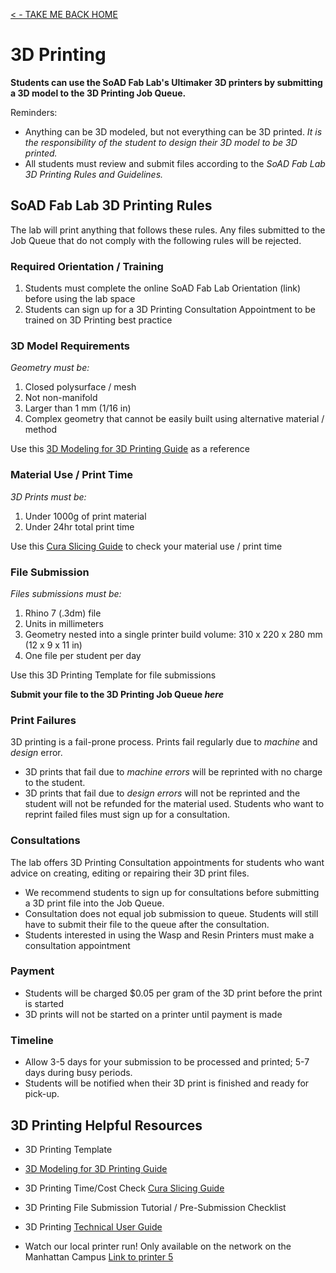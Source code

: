 [< - TAKE ME BACK HOME ](/README.md)

# 3D Printing

**Students can use the SoAD Fab Lab's Ultimaker 3D printers by submitting a 3D model to the 3D Printing Job Queue.**

Reminders:
* Anything can be 3D modeled, but not everything can be 3D printed. *It is the responsibility of the student to design their 3D model to be 3D printed.*
* All students must review and submit files according to the *SoAD Fab Lab 3D Printing Rules and Guidelines.* 

## SoAD Fab Lab 3D Printing Rules

The lab will print anything that follows these rules.  Any files submitted to the Job Queue that do not comply with the following rules will be rejected. 

### Required Orientation / Training
1. Students must complete the online SoAD Fab Lab Orientation (link) before using the lab space
2. Students can sign up for a 3D Printing Consultation Appointment to be trained on 3D Printing best practice

### 3D Model Requirements

*Geometry must be:*
 
1. Closed polysurface / mesh
2. Not non-manifold
3. Larger than 1 mm (1/16 in)
4. Complex geometry that cannot be easily built using alternative material / method 

Use this [3D Modeling for 3D Printing Guide](/Tutorials&Templates/3Dprinters) as a reference
   
### Material Use / Print Time
 
*3D Prints must be:*

1. Under 1000g of print material
2. Under 24hr total print time

Use this  [Cura Slicing Guide](Tutorials&Templates/3Dprinters) to check your material use / print time
 
### File Submission

*Files submissions must be:*

1. Rhino 7 (.3dm) file
2. Units in millimeters
3. Geometry nested into a single printer build volume: 310 x 220 x 280 mm (12 x 9 x 11 in)
4. One file per student per day

Use this 3D Printing Template for file submissions

**Submit your file to the 3D Printing Job Queue _here_**

### Print Failures

3D printing is a fail-prone process. Prints fail regularly due to *machine* and *design* error. 
* 3D prints that fail due to *machine errors* will be reprinted with no charge to the student.
* 3D prints that fail due to *design errors* will not be reprinted and the student will not be refunded for the material used. Students who want to reprint failed files must sign up for a consultation.

### Consultations

The lab offers 3D Printing Consultation appointments for students who want advice on creating, editing or repairing their 3D print files. 
* We recommend students to sign up for consultations before submitting a 3D print file into the Job Queue.
* Consultation does not equal job submission to queue. Students will still have to submit their file to the queue after the consultation.
* Students interested in using the Wasp and Resin Printers must  make a consultation appointment 

### Payment
* Students will be charged $0.05 per gram of the 3D print before the print is started
* 3D prints will not be started on a printer until payment is made

### Timeline
* Allow 3-5 days for your submission to be processed and printed; 5-7 days during busy periods.
* Students will be notified when their 3D print is finished and ready for pick-up. 

## 3D Printing Helpful Resources


* 3D Printing Template
* [3D Modeling for 3D Printing Guide](/Tutorials&Templates/3Dprinters/ModelingGuide/README.md)
* 3D Printing Time/Cost Check [Cura Slicing Guide](/Tutorials&Templates/3Dprinters/CuraSlicer/README.md)
* 3D Printing File Submission Tutorial / Pre-Submission Checklist
* 3D Printing [Technical User Guide](https://github.com/DigitalFabricationLab-NYIT-SoAD/resources/blob/main/UserGuides/3DPrinters.md)

  
* Watch our local printer run!
	Only available on the network on the Manhattan Campus 
	[Link to printer 5](http://192.168.166.33/print_jobs)




